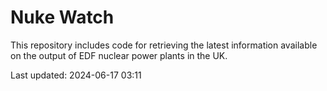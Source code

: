# Nuke Watch

This repository includes code for retrieving the latest information available on the output of EDF nuclear power plants in the UK.

Last updated: 2024-06-17 03:11